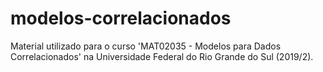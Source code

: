 # modelos-correlacionados
Material utilizado para o curso 'MAT02035 - Modelos para Dados Correlacionados' na Universidade Federal do Rio Grande do Sul (2019/2).
